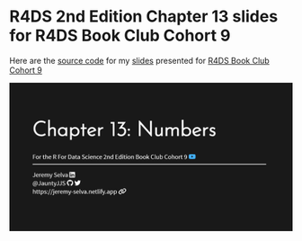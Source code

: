 # R4DS 2nd Edition Chapter 13 slides for R4DS Book Club Cohort 9

Here are the [source
code](https://github.com/JauntyJJS/r4ds-bookclub-cohort9-chapter13) for
my [slides](https://jauntyjjs.github.io/r4ds-bookclub-cohort9-chapter13)
presented for [R4DS Book Club Cohort
9](https://www.youtube.com/playlist?list=PL3x6DOfs2NGjVMs1NtbWu4s_ZgGhGKnrN)

![](share-card.png)
